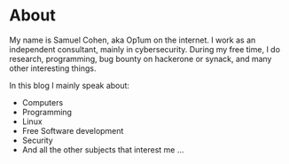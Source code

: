# About


My name is Samuel Cohen, aka Op1um on the internet. I work as an independent consultant, mainly in cybersecurity. During my free time, I do research, programming, bug bounty on hackerone or synack, and many other interesting things.

In this blog I mainly speak about:

- Computers
- Programming
- Linux
- Free Software development
- Security
- And all the other subjects that interest me ...


